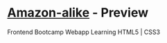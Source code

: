 # [Amazon-alike](https://jeetk20.github.io/Amazon-alike/) - Preview 
Frontend Bootcamp
Webapp
Learning HTML5 | CSS3
